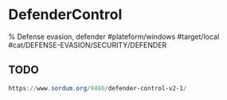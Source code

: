 # DefenderControl

% Defense evasion, defender
#plateform/windows #target/local #cat/DEFENSE-EVASION/SECURITY/DEFENDER


## TODO
```powershell
https://www.sordum.org/9480/defender-control-v2-1/
```
